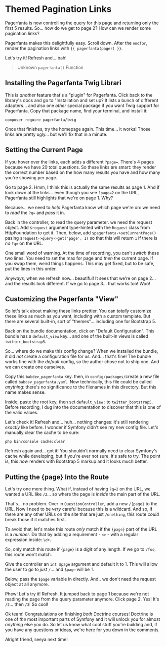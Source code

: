# Themed Pagination Links

Pagerfanta is now controlling the query for this page and returning only the
first 5 results. So... how do we get to page 2? How can we render some pagination
links?

Pagerfanta makes this delightfully easy. Scroll down. After the `endfor`, render
the pagination links with `{{ pagerfanta(pager) }}`.

Let's try it! Refresh and... bah!

> Unknown `pagerfanta()` Function

## Installing the Pagerfanta Twig Librari

This is *another* feature that's a "plugin" for Pagerfanta. Click back to the
library's docs and go to "Installation and set up? It lists a bunch of different
adapters... and also one *other* special package if you want Twig support for
Pagerfanta. Copy that package name, find your terminal, and install it:

```terminal
composer require pagerfanta/twig
```

Once that finishes, try the homepage again. This time... it works! Those links
are pretty ugly... but we'll fix that in a minute.

## Setting the Current Page

If you hover over the links, each adds a different `?page=`. There's 4 pages because
we have 20 total questions. So these links are smart: they render the correct
number based on the how many results you have and how many you're showing per page.

Go to page 2. Hmm, I think this is actually the same results as page 1. And if
look down at the links... even though you see `?page=2` on the URL, Pagerfanta
still highlights that we're on page 1. Why?

Because... we need to *help* Pagerfanta know which page we're on: we need to
*read* the `?q=` and *pass* it in.

Back in the controller, to read the query parameter. we need the request object.
Add `$request` argument type-hinted with the `Request` class from HttpFoundation
to get it. Then, below, add `$pagerfanta->setCurrentPage()` pasing
`$request->query->get('page', 1)` so that this will return `1` if there is *no*
`?q=` on the URL.

One small word of warning. At the time of recording, you can't *switch* these two
lines. You need to set the max for page and *then* the current page. If you swap
them, weird things happens. This may get fixed, but to be safe, put the lines in
this order.

*Anyways*, when we refresh now... beautiful! It sees that we're on page 2...
and the results look different. If we go to page 3... that works too! Woo!


## Customizing the Pagerfanta "View"

So let's talk about making these links prettier. You can *totally* customize these
links as much as you want, including with a custom template. But there are several
built-in, sort of "themes"... including one for Bootstrap 5.

Back on the bundle documentation, click on "Default Configuration". This bundle
has a `default_view` key... and one of the built-in views is called
`twitter_bootstrap5`.

So... where do we make this config change? When we installed the bundle, it
did *not* create a configuration file for us. And... that's fine! The bundle
works fine with the *default* config, so the author chose not to ship one.
And we can create one ourselves.

Copy this `babdev_pagerfanta` key. then, in `config/packages/`create a new file
called `babdev_pagerfanta.yaml`. Now technically, this file could be called
*anything*: there's no significance to the filenames in this directory. But
this name makes sense.

Inside, paste the root key, then set `default_view:` to `twitter_bootstrap5`.
Before recording, I dug into the documentation to discover that this is one of
the valid values.

Let's check it! Refresh and... huh... nothing changes: it's still rendering
*exactly* like before. I wonder if Symfony didn't see my new config file.
Let's manually clear the cache to be sure:

```terminal
php bin/console cache:clear
```

Refresh again and... got it! You shouldn't normally need to clear Symfony's
cache while developing, but if you're ever not sure, it's safe to try. The point
is, this *now* renders with Bootstrap 5 markup and it looks much better.

## Putting the {page} Into the Route

Let's try one more thing. What if, instead of having `?q=2` on the URL, we wanted
a URL like `/2`... so where the page is *inside* the main part of the URL.

That's... no problem. Over in `QuestionController`, add a new `/{page}` to the URL.
Now I need to be *very* careful because this is a wildcard. And so, if there are
any other URLs on the site that are just `/onething`, this route *could* break
those if it matches first.

To avoid that, let's make this route *only* match if the `{page}` part of the URL
is a *number*. Do that by adding a requirement - `<>` - with a regular expression
inside: `\d+`.

So, only match this route if `{page}` is a *digit* of any length. If we go to
`/foo`, this route won't match.

Give the controller an `int $page` argument and default it to 1. This will allow
the user to go to *just* `/`... and `$page` will be 1.

Below, pass the `$page` variable in directly. And.. we don't need the request
object at all anymore.

Phew! Let's try it! Refresh. It jumped back to page 1 because we're not reading
the page from the query parameter anymore. Click page 2. Yes! It's `/2`... then
`/3`! So cool!

Ok team! Congratulations on finishing *both* Doctrine courses! Doctrine is one of
*the* most important parts of Symfony and it will unlock you for almost *anything*
else you do. So let us know what cool stuff you're building and, if you have any
questions or ideas, we're here for you down in the comments.

Alright friend, seeya next time!
